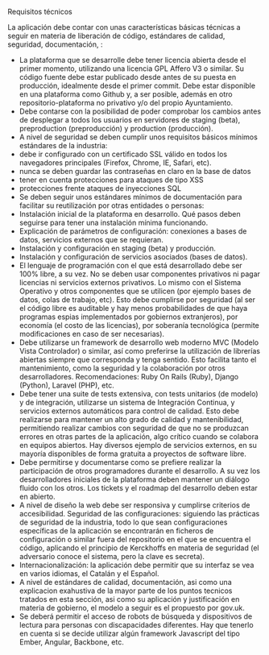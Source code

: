 Requisitos técnicos

La aplicación debe contar con unas características básicas técnicas a seguir en materia de liberación de código, estándares de calidad, seguridad, documentación, :
* La plataforma que se desarrolle debe tener licencia abierta desde el primer momento, utilizando una licencia GPL Affero V3 o similar. Su código fuente debe estar publicado desde antes de su puesta en producción, idealmente desde el primer commit. Debe estar disponible en una plataforma como Github y, a ser posible, además en otro repositorio-plataforma no privativo y/o del propio Ayuntamiento.
* Debe contarse con la posibilidad de poder comprobar los cambios antes de desplegar a todos los usuarios en servidores de staging (beta), preproduction (preproducción) y production (producción). 
* A nivel de seguridad se deben cumplir unos requisitos básicos mínimos estándares de la industria:
 * debe ir configurado con un certificado SSL válido en todos los navegadores principales (Firefox, Chrome, IE, Safari, etc).
 * nunca se deben guardar las contraseñas en claro en la base de datos
 * tener en cuenta protecciones para ataques de tipo XSS
 * protecciones frente ataques de inyecciones SQL
* Se deben seguir unos estándares mínimos de documentación para facilitar su reutilización por otras entidades o personas: 
 * Instalación inicial de la plataforma en desarrollo. Qué pasos deben seguirse para tener una instalación mínima funcionando. 
 * Explicación de parámetros de configuración: conexiones a bases de datos, servicios externos que se requieran. 
 * Instalación y configuración en staging (beta) y producción. 
 * Instalación y configuración de servicios asociados (bases de datos).
* El lenguaje de programación con el que está desarrollado debe ser 100% libre, a su vez. No se deben usar componentes privativos ni pagar licencias ni servicios externos privativos. Lo mismo con el Sistema Operativo y otros componentes que se utilicen (por ejemplo bases de datos, colas de trabajo, etc). Esto debe cumplirse por seguridad (al ser el código libre es auditable y hay menos probabilidades de que haya programas espias implementados por gobiernos extranjeros), por economía (el costo de las licencias), por soberanía tecnológica (permite modificaciones en caso de ser necesarias).
* Debe utilizarse un framework de desarrollo web moderno MVC (Modelo Vista Controlador) o similar, así como preferirse la utilización de librerías abiertas siempre que corresponda y tenga sentido. Esto facilita tanto el mantenimiento, como la seguridad y la colaboración por otros desarrolladores. Recomendaciones: Ruby On Rails (Ruby), Django (Python), Laravel (PHP), etc. 
* Debe tener una suite de tests extensiva, con tests unitarios (de modelo) y de integración, utilizarse un sistema de Integración Continua, y servicios externos automáticos para control de calidad. Esto debe realizarse para mantener un alto grado de calidad y mantenibilidad, permitiendo realizar cambios con seguridad de que no se produzcan errores en otras partes de la aplicación, algo crítico cuando se colabora en equipos abiertos. Hay diversos ejemplo de servicios externos, en su mayoría disponibles de forma gratuita a proyectos de software libre.
* Debe permitirse y documentarse como se prefiere realizar la participación de otros programadores durante el desarrollo. A su vez los desarrolladores iniciales de la plataforma deben mantener un diálogo fluido con los otros. Los tickets y el roadmap del desarrollo deben estar en abierto.
* A nivel de diseño la web debe ser responsiva y cumplirse criterios de accesibilidad. 
Seguridad de las configuraciones: siguiendo las prácticas de seguridad de la industria, todo lo que sean configuraciones específicas de la aplicación se encontrarán en ficheros de configuración o similar fuera del repositorio en el que se encuentra el código, aplicando el principio de Kerckhoffs en materia de seguridad (el adversario conoce el sistema, pero la clave 
es secreta).
* Internacionalización: la aplicación debe permitir que su interfaz se vea en varios idiomas, el Catalán y el Español. 
* A nivel de estándares de calidad, documentación, asi como una explicacion exahustiva de la mayor parte de los puntos tecnicos tratados en esta sección, asi como su aplicación y justificación en materia de gobierno, el modelo a seguir es el propuesto por gov.uk. 
* Se deberá permitir el acceso de robots de búsqueda y dispositivos de lectura para personas con discapacidades diferentes. Hay que tenerlo en cuenta si se decide utilizar algún framework Javascript del tipo Ember, Angular, Backbone, etc. 